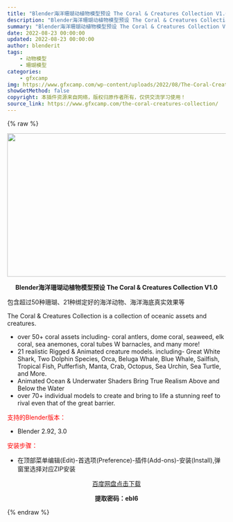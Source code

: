 ```yaml
---
title: "Blender海洋珊瑚动植物模型预设 The Coral & Creatures Collection V1.0"
description: "Blender海洋珊瑚动植物模型预设 The Coral & Creatures Collection V1.0 包含超过50种珊瑚、21种绑定好的海洋动物、海洋海底真实效果等 The Cor..."
summary: "Blender海洋珊瑚动植物模型预设 The Coral & Creatures Collection V1.0 包含超过50种珊瑚、21种绑定好的海洋动物、海洋海底真实效果等 The Cor..."
date: 2022-08-23 00:00:00
updated: 2022-08-23 00:00:00
author: blenderit
tags: 
    - 动物模型
    - 珊瑚模型
categories:
    - gfxcamp
img: https://www.gfxcamp.com/wp-content/uploads/2022/08/The-Coral-Creatures-Collection.jpg
showGetMethod: false
copyright: 本插件资源来自网络，版权归原作者所有，仅供交流学习使用！
source_link: https://www.gfxcamp.com/the-coral-creatures-collection/
---
```


{% raw %}
<div><p><img decoding="async" class="aligncenter size-full wp-image-106326" src="https://www.gfxcamp.com/wp-content/uploads/2022/08/The-Coral-Creatures-Collection.jpg" data-src="https://www.gfxcamp.com/wp-content/uploads/2022/08/The-Coral-Creatures-Collection.jpg" alt="" width="590" height="331" data-srcset="https://www.gfxcamp.com/wp-content/uploads/2022/08/The-Coral-Creatures-Collection.jpg 590w, https://www.gfxcamp.com/wp-content/uploads/2022/08/The-Coral-Creatures-Collection-150x84.jpg 150w" data-sizes="(max-width: 590px) 100vw, 590px"></p><p style="text-align: center;"><strong>Blender海洋珊瑚动植物模型预设 The Coral &amp; Creatures Collection V1.0</strong></p><p>包含超过50种珊瑚、21种绑定好的海洋动物、海洋海底真实效果等</p><p>The Coral &amp; Creatures Collection is a collection of oceanic assets and creatures.</p><ul>
<li>over 50+ coral assets including- coral antlers, dome coral, seaweed, elk coral, sea anemones, coral tubes W barnacles, and many more!</li>
<li>21 realistic Rigged &amp; Animated creature models. including- Great White Shark, Two Dolphin Species, Orca, Beluga Whale, Blue Whale, Sailfish, Tropical Fish, Pufferfish, Manta, Crab, Octopus, Sea Urchin, Sea Turtle, and More.</li>
<li>Animated Ocean &amp; Underwater Shaders Bring True Realism Above and Below the Water</li>
<li>over 70+ individual models to create and bring to life a stunning reef to rival even that of the great barrier.</li>
</ul><p style="text-align: left;"><span style="color: #ff0000;">支持的Blender版本：</span></p><ul>
<li style="text-align: left;">Blender 2.92, 3.0</li>
</ul><p style="text-align: left;"><span style="color: #ff0000;">安装步骤：</span></p><ul>
<li>在顶部菜单编辑(Edit)-首选项(Preference)-插件(Add-ons)-安装(Install),弹窗里选择对应ZIP安装</li>
</ul><p style="text-align: center;"><a class="maxbutton-3 maxbutton maxbutton-baidu" target="_blank" rel="noopener" href="https://pan.baidu.com/s/1WqY8dUX8xA4zscYJbLdJew?pwd=ebl6"><span class="mb-text">百度网盘点击下载</span></a></p><p style="text-align: center;"><strong>提取密码：ebl6</strong></p></div>
<div style="display: none">gfxcamp</div>
{% endraw %}